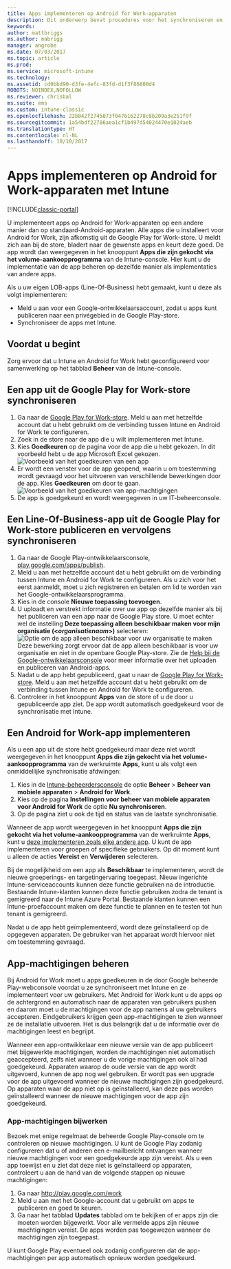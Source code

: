 ```yaml
---
title: Apps implementeren op Android for Work-apparaten
description: Dit onderwerp bevat procedures voor het synchroniseren en het vervolgens implementeren van apps op Android for Work-apparaten uit de Google Play for Work-store.
keywords: 
author: mattbriggs
ms.author: mabrigg
manager: angrobe
ms.date: 07/03/2017
ms.topic: article
ms.prod: 
ms.service: microsoft-intune
ms.technology: 
ms.assetid: cd0bbd90-d3fe-4efc-83fd-d1f3f86800d4
ROBOTS: NOINDEX,NOFOLLOW
ms.reviewer: chrisbal
ms.suite: ems
ms.custom: intune-classic
ms.openlocfilehash: 22b842f2745073f0476162278c8b209a3e251f9f
ms.sourcegitcommit: 1a54bdf22786aea1cf1b497d54024470e1024aeb
ms.translationtype: HT
ms.contentlocale: nl-NL
ms.lasthandoff: 10/10/2017
---
```

# <a name="how-to-deploy-apps-to-android-for-work-devices-with-intune"></a>Apps implementeren op Android for Work-apparaten met Intune

[!INCLUDE[classic-portal](../includes/classic-portal.md)]

U implementeert apps op Android for Work-apparaten op een andere manier dan op standaard-Android-apparaten. Alle apps die u installeert voor Android for Work, zijn afkomstig uit de Google Play for Work-store. U meldt zich aan bij de store, bladert naar de gewenste apps en keurt deze goed.
De app wordt dan weergegeven in het knooppunt **Apps die zijn gekocht via het volume-aankoopprogramma** van de Intune-console. Hier kunt u de implementatie van de app beheren op dezelfde manier als implementaties van andere apps.

Als u uw eigen LOB-apps (Line-Of-Business) hebt gemaakt, kunt u deze als volgt implementeren:
- Meld u aan voor een Google-ontwikkelaarsaccount, zodat u apps kunt publiceren naar een privégebied in de Google Play-store.
- Synchroniseer de apps met Intune.

## <a name="before-you-start"></a>Voordat u begint

Zorg ervoor dat u Intune en Android for Work hebt geconfigureerd voor samenwerking op het tabblad **Beheer** van de Intune-console.

## <a name="synchronize-an-app-from-the-google-play-for-work-store"></a>Een app uit de Google Play for Work-store synchroniseren


1. Ga naar de [Google Play for Work-store](https://play.google.com/work). Meld u aan met hetzelfde account dat u hebt gebruikt om de verbinding tussen Intune en Android for Work te configureren.
2. Zoek in de store naar de app die u wilt implementeren met Intune.
3. Kies **Goedkeuren** op de pagina voor de app die u hebt gekozen. In dit voorbeeld hebt u de app Microsoft Excel gekozen.<br>
  ![Voorbeeld van het goedkeuren van een app](media/approve.png)
4. Er wordt een venster voor de app geopend, waarin u om toestemming wordt gevraagd voor het uitvoeren van verschillende bewerkingen door de app. Kies **Goedkeuren** om door te gaan.<br>
  ![Voorbeeld van het goedkeuren van app-machtigingen](media/approve-app-permissions.png)
5. De app is goedgekeurd en wordt weergegeven in uw IT-beheerconsole.

## <a name="publish-then-synchronize-a-line-of-business-app-from-the-google-play-for-work-store"></a>Een Line-Of-Business-app uit de Google Play for Work-store publiceren en vervolgens synchroniseren

1. Ga naar de Google Play-ontwikkelaarsconsole, [play.google.com/apps/publish](https://play.google.com/apps/publish).
2. Meld u aan met hetzelfde account dat u hebt gebruikt om de verbinding tussen Intune en Android for Work te configureren. Als u zich voor het eerst aanmeldt, moet u zich registreren en betalen om lid te worden van het Google-ontwikkelaarsprogramma.
3. Kies in de console **Nieuwe toepassing toevoegen**.
4. U uploadt en verstrekt informatie over uw app op dezelfde manier als bij het publiceren van een app naar de Google Play store. U moet echter wel de instelling **Deze toepassing alleen beschikbaar maken voor mijn organisatie (<*organisatienaam*>)** selecteren:<br>
  ![Optie om de app alleen beschikbaar voor uw organisatie te maken](media/restrict.png)<br>
Deze bewerking zorgt ervoor dat de app alleen beschikbaar is voor uw organisatie en niet in de openbare Google Play-store.
Zie de [Help bij de Google-ontwikkelaarsconsole](https://support.google.com/googleplay/android-developer/answer/113469) voor meer informatie over het uploaden en publiceren van Android-apps.
5. Nadat u de app hebt gepubliceerd, gaat u naar de [Google Play for Work-store](https://play.google.com/work). Meld u aan met hetzelfde account dat u hebt gebruikt om de verbinding tussen Intune en Android for Work te configureren.
6. Controleer in het knooppunt **Apps** van de store of u de door u gepubliceerde app ziet. De app wordt automatisch goedgekeurd voor de synchronisatie met Intune.

## <a name="deploy-an-android-for-work-app"></a>Een Android for Work-app implementeren

Als u een app uit de store hebt goedgekeurd maar deze niet wordt weergegeven in het knooppunt **Apps die zijn gekocht via het volume-aankoopprogramma** van de werkruimte **Apps**, kunt u als volgt een onmiddellijke synchronisatie afdwingen:

1. Kies in de [Intune-beheerdersconsole](https://manage.microsoft.com) de optie **Beheer** > **Beheer van mobiele apparaten** > **Android for Work**.
2. Kies op de pagina **Instellingen voor beheer van mobiele apparaten voor Android for Work** de optie **Nu synchroniseren**.
3. Op de pagina ziet u ook de tijd en status van de laatste synchronisatie.

Wanneer de app wordt weergegeven in het knooppunt **Apps die zijn gekocht via het volume-aankoopprogramma** van de werkruimte **Apps**, kunt u [deze implementeren zoals elke andere app](deploy-apps-in-microsoft-intune.md). U kunt de app implementeren voor groepen of specifieke gebruikers. Op dit moment kunt u alleen de acties **Vereist** en **Verwijderen** selecteren.

Bij de mogelijkheid om een app als **Beschikbaar** te implementeren, wordt de nieuwe groeperings- en targetingervaring toegepast. Nieuw ingerichte Intune-serviceaccounts kunnen deze functie gebruiken na de introductie. Bestaande Intune-klanten kunnen deze functie gebruiken zodra de tenant is gemigreerd naar de Intune Azure Portal. Bestaande klanten kunnen een Intune-proefaccount maken om deze functie te plannen en te testen tot hun tenant is gemigreerd.

Nadat u de app hebt geïmplementeerd, wordt deze geïnstalleerd op de opgegeven apparaten. De gebruiker van het apparaat wordt hiervoor niet om toestemming gevraagd.

## <a name="manage-app-permissions"></a>App-machtigingen beheren
Bij Android for Work moet u apps goedkeuren in de door Google beheerde Play-webconsole voordat u ze synchroniseert met Intune en ze implementeert voor uw gebruikers.  Met Android for Work kunt u de apps op de achtergrond en automatisch naar de apparaten van gebruikers pushen en daarom moet u de machtigingen voor de app namens al uw gebruikers accepteren.  Eindgebruikers krijgen geen app-machtigingen te zien wanneer ze de installatie uitvoeren. Het is dus belangrijk dat u de informatie over de machtigingen leest en begrijpt.

Wanneer een app-ontwikkelaar een nieuwe versie van de app publiceert met bijgewerkte machtigingen, worden de machtigingen niet automatisch geaccepteerd, zelfs niet wanneer u de vorige machtigingen ook al had goedgekeurd. Apparaten waarop de oude versie van de app wordt uitgevoerd, kunnen de app nog wel gebruiken. Er wordt pas een upgrade voor de app uitgevoerd wanneer de nieuwe machtigingen zijn goedgekeurd. Op apparaten waar de app niet op is geïnstalleerd, kan deze pas worden geïnstalleerd wanneer de nieuwe machtigingen voor de app zijn goedgekeurd.

### <a name="how-to-update-app-permissions"></a>App-machtigingen bijwerken

Bezoek met enige regelmaat de beheerde Google Play-console om te controleren op nieuwe machtigingen. U kunt de Google Play zodanig configureren dat u of anderen een e-mailbericht ontvangen wanneer nieuwe machtigingen voor een goedgekeurde app zijn vereist. Als u een app toewijst en u ziet dat deze niet is geïnstalleerd op apparaten, controleert u aan de hand van de volgende stappen op nieuwe machtigingen:

1. Ga naar http://play.google.com/work
2. Meld u aan met het Google-account dat u gebruikt om apps te publiceren en goed te keuren.
3. Ga naar het tabblad **Updates** tabblad om te bekijken of er apps zijn die moeten worden bijgewerkt.  Voor alle vermelde apps zijn nieuwe machtigingen vereist. De apps worden pas toegewezen wanneer de machtigingen zijn toegepast.  

U kunt Google Play eventueel ook zodanig configureren dat de app-machtigingen per app automatisch opnieuw worden goedgekeurd. 

